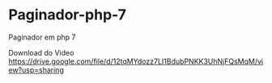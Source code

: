 # Paginador-php-7
 Paginador em php 7 


Download do Video
https://drive.google.com/file/d/12tqMYdozz7LI1BdubPNKK3UhNjFQsMqM/view?usp=sharing

